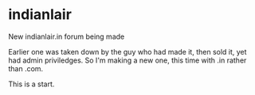 # indianlair
New indianlair.in forum being made

Earlier one was taken down by the guy who had made it, then sold it, yet had admin priviledges. So I'm making a new one, this time with .in rather than .com.

This is a start.
